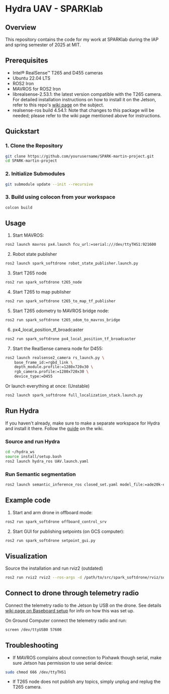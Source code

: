 # Hydra UAV - SPARKlab

## Overview
This repository contains the code for my work at SPARKlab during the IAP and spring semester of 2025 at MIT.

## Prerequisites
- Intel® RealSense™ T265 and D455 cameras 
- Ubuntu 22.04 LTS
- ROS2 Iron
- MAVROS for ROS2 Iron
- librealsense-2.53.1: the latest version compatible with the T265 camera. For detailed installation instructions on how to install it on the Jetson, refer to this repo's [wiki page](https://github.com/Mokaz/SPARK-martin-project/wiki/Installing-Prerequisites) on the subject.
- realsense-ros build 4.54.1: Note that changes to this package will be needed; please refer to the wiki page mentioned above for instructions. 

## Quickstart

### 1. Clone the Repository
```bash
git clone https://github.com/yourusername/SPARK-martin-project.git
cd SPARK-martin-project
```

### 2. Initialize Submodules
```bash
git submodule update --init --recursive
```

### 3. Build using colocon from your workspace
```bash
colcon build
```

## Usage
1. Start MAVROS:
```bash
ros2 launch mavros px4.launch fcu_url:=serial:///dev/ttyTHS1:921600
```
2. Robot state publisher
```bash
ros2 launch spark_softdrone robot_state_publisher.launch.py
```
3. Start T265 node
```bash
ros2 run spark_softdrone t265_node
```
4. Start T265 to map publisher
```bash
ros2 run spark_softdrone t265_to_map_tf_publisher
```
5. Start T265 odometry to MAVROS bridge node:
```bash
ros2 run spark_softdrone t265_odom_to_mavros_bridge
```
6. px4_local_position_tf_broadcaster
```bash
ros2 run spark_softdrone px4_local_position_tf_broadcaster 
```

7. Start the RealSense camera node for D455:
```bash
ros2 launch realsense2_camera rs_launch.py \
    base_frame_id:=rgbd_link \
    depth_module.profile:=1280x720x30 \
    rgb_camera.profile:=1280x720x30 \
    device_type:=D455
```

Or launch everything at once: (Unstable)
```bash
ros2 launch spark_softdrone full_localization_stack.launch.py
```

## Run Hydra
If you haven't already, make sure to make a separate workspace for Hydra and install it there. Follow the [guide](https://github.com/Mokaz/SPARK-martin-project/wiki/Running-Hydra) on the wiki.
### Source and run Hydra
```bash
cd ~/hydra_ws
source install/setup.bash
ros2 launch hydra_ros UAV.launch.yaml
```

### Run Semantic segmentation
```bash
ros2 launch semantic_inference_ros closed_set.yaml model_file:=ade20k-efficientvit_seg_l2.onnx
```

## Example code
1. Start and arm drone in offboard mode:
```bash
ros2 run spark_softdrone offboard_control_srv
```
2. Start GUI for publishing setpoints (on GCS computer):
```bash
ros2 run spark_softdrone setpoint_gui.py
```

## Visualization
Source the installation and run rviz2 (outdated)
```bash
ros2 run rviz2 rviz2 --ros-args -d /path/to/src/spark_softdrone/rviz/softdrone.rviz
```

## Connect to drone through telemetry radio
Connect the telemetry radio to the Jetson by USB on the drone. See details [wiki page on Baseboard setup](https://github.com/Mokaz/SPARK-martin-project/wiki/Baseboard-setup#jetson-configured-system-services) for info on how this was set up.

On Ground Computer connect the telemetry radio and run:
```bash
screen /dev/ttyUSB0 57600
```

## Troubleshooting
- If MAVROS complains about connection to Pixhawk though serial, make sure Jetson has permission to use serial device:
```bash
sudo chmod 666 /dev/ttyTHS1
```
- If T265 node does not publish any topics, simply unplug and replug the T265 camera. 
